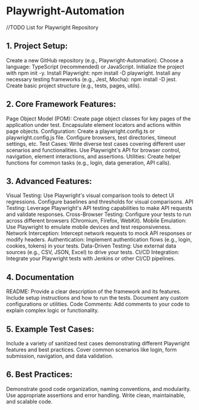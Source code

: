 # Playwright-Automation

//TODO List for Playwright Repository

## 1. Project Setup:

Create a new GitHub repository (e.g., Playwright-Automation).
Choose a language: TypeScript (recommended) or JavaScript.
Initialize the project with npm init -y.
Install Playwright: npm install -D playwright.
Install any necessary testing frameworks (e.g., Jest, Mocha): npm install -D jest.
Create basic project structure (e.g., tests, pages, utils).

## 2. Core Framework Features:
Page Object Model (POM):
Create page object classes for key pages of the application under test.
Encapsulate element locators and actions within page objects.
Configuration:
Create a playwright.config.ts or playwright.config.js file.
Configure browsers, test directories, timeout settings, etc.
Test Cases:
Write diverse test cases covering different user scenarios and functionalities.
Use Playwright's API for browser control, navigation, element interactions, and assertions.
Utilities:
Create helper functions for common tasks (e.g., login, data generation, API calls).

## 3. Advanced Features:
Visual Testing:
Use Playwright's visual comparison tools to detect UI regressions.
Configure baselines and thresholds for visual comparisons.
API Testing:
Leverage Playwright's API testing capabilities to make API requests and validate responses.
Cross-Browser Testing:
Configure your tests to run across different browsers (Chromium, Firefox, WebKit).
Mobile Emulation:
Use Playwright to emulate mobile devices and test responsiveness.
Network Interception:
Intercept network requests to mock API responses or modify headers.
Authentication:
Implement authentication flows (e.g., login, cookies, tokens) in your tests.
Data-Driven Testing:
Use external data sources (e.g., CSV, JSON, Excel) to drive your tests.
CI/CD Integration:
Integrate your Playwright tests with Jenkins or other CI/CD pipelines.

## 4. Documentation
README:
Provide a clear description of the framework and its features.
Include setup instructions and how to run the tests.
Document any custom configurations or utilities.
Code Comments:
Add comments to your code to explain complex logic or functionality.

## 5. Example Test Cases:
Include a variety of sanitized test cases demonstrating different Playwright features and best practices.
Cover common scenarios like login, form submission, navigation, and data validation.

## 6. Best Practices:
Demonstrate good code organization, naming conventions, and modularity.
Use appropriate assertions and error handling.
Write clean, maintainable, and scalable code.
